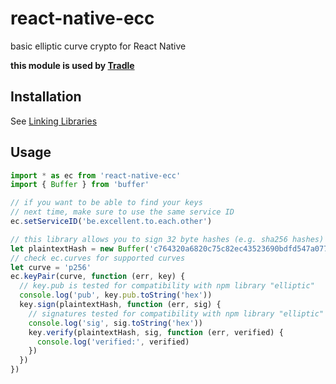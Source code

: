 # react-native-ecc

basic elliptic curve crypto for React Native

**this module is used by [Tradle](https://github.com/tradle/tim)**

## Installation

See [Linking Libraries](http://facebook.github.io/react-native/docs/linking-libraries-ios.html)

## Usage

```js
import * as ec from 'react-native-ecc'
import { Buffer } from 'buffer'

// if you want to be able to find your keys
// next time, make sure to use the same service ID 
ec.setServiceID('be.excellent.to.each.other')

// this library allows you to sign 32 byte hashes (e.g. sha256 hashes)
let plaintextHash = new Buffer('c764320a6820c75c82ec43523690bdfd547a077fd6fb805dc3fb9517d23ca527', 'hex')
// check ec.curves for supported curves
let curve = 'p256'
ec.keyPair(curve, function (err, key) {
  // key.pub is tested for compatibility with npm library "elliptic"
  console.log('pub', key.pub.toString('hex'))
  key.sign(plaintextHash, function (err, sig) {
    // signatures tested for compatibility with npm library "elliptic"
    console.log('sig', sig.toString('hex'))
    key.verify(plaintextHash, sig, function (err, verified) {
      console.log('verified:', verified)
    })
  })
})
```
